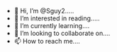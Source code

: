 - 👋 Hi, I’m @Sguy2.....
- 👀 I’m interested in reading.....
- 🌱 I’m currently learning....
- 💞️ I’m looking to collaborate on....
- 📫 How to reach me....

<!---
Sguy2/Sguy2 is a ✨ special ✨ repository because its `README.md` (this file) appears on your GitHub profile.
You can click the Preview link to take a look at your changes.
--->
